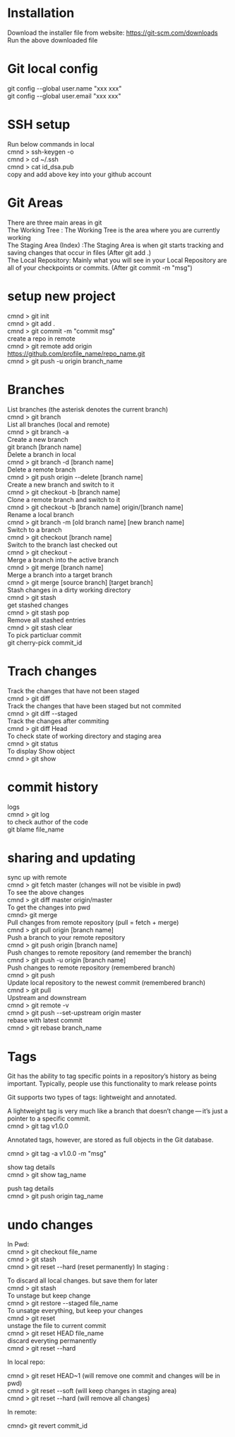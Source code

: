 # Installation 

 Download the installer file from website: https://git-scm.com/downloads   
 Run the above downloaded file   


# Git local config

 git config --global user.name "xxx xxx"   
 git config --global user.email "xxx xxx"   


# SSH setup

 Run below commands in local   
 cmnd > ssh-keygen -o   
 cmnd > cd ~/.ssh   
 cmnd > cat id_dsa.pub   
 copy and add above key into your github account   

# Git Areas

 There are three main areas in git   
 The Working Tree : The Working Tree is the area where you are currently working   
 The Staging Area (Index) :The Staging Area is when git starts tracking and saving changes that occur in files (After git add .)   
 The Local Repository: Mainly what you will see in your Local Repository are all of your checkpoints or commits. (After git commit -m "msg")   

# setup new project

 cmnd > git init   
 cmnd > git add .   
 cmnd > git commit -m "commit msg"   
 create a repo in remote   
 cmnd > git remote add origin https://github.com/profile_name/repo_name.git   
 cmnd > git push -u origin branch_name   

# Branches 
List branches (the asterisk denotes the current branch)    
cmnd >  git branch	
List all branches (local and remote)  
cmnd > git branch -a	
Create a new branch   
git branch [branch name]	
Delete a branch in local      
cmnd >  git branch -d [branch name]	  
Delete a remote branch   
cmnd > git push origin --delete [branch name]  
Create a new branch and switch to it   
cmnd > git checkout -b [branch name]  	  
Clone a remote branch and switch to it   
cmnd > git checkout -b [branch name] origin/[branch name]     
Rename a local branch   
cmnd > git branch -m [old branch name] [new branch name]   
Switch to a branch    
cmnd > git checkout [branch name]    
Switch to the branch last checked out   
cmnd > git checkout -       	
Merge a branch into the active branch   
cmnd > git merge [branch name]     
Merge a branch into a target branch        
cmnd > git merge [source branch] [target branch]    	
Stash changes in a dirty working directory    
cmnd > git stash	 
get stashed changes  
cmnd > git stash pop      
Remove all stashed entries   
cmnd > git stash clear	   
To pick particluar commit   
git cherry-pick commit_id    

# Trach changes 

Track the changes that have not been staged   
cmnd > git diff    
Track the changes that have been staged but not commited   
cmnd > git diff --staged    
Track the changes after commiting  
cmnd > git diff Head  
To check state of working directory and staging area  
cmnd > git status  
To display Show object   
cmnd > git show   

# commit history

logs  
cmnd > git log  
to check author of the code   
git blame file_name  
# sharing and updating

sync up with remote  
cmnd > git fetch master (changes will not be visible in pwd)   
To see the above changes   
cmnd > git diff master origin/master  
To get the changes into pwd   
cmnd> git merge   
Pull changes from remote repository (pull = fetch + merge)   
cmnd > git pull origin [branch name]	
Push a branch to your remote repository     
cmnd > git push origin [branch name]	 
Push changes to remote repository (and remember the branch)   
cmnd > git push -u origin [branch name]	   
Push changes to remote repository (remembered branch)  
cmnd > git push    	    
Update local repository to the newest commit (remembered branch)       
cmnd > git pull    	
Upstream and downstream   
cmnd > git remote -v   
cmnd > git push --set-upstream origin master   
rebase with latest commit   
cmnd > git rebase branch_name  
 
# Tags

Git has the ability to tag specific points in a repository’s history as being important. Typically, people use this functionality to mark release points    

Git supports two types of tags: lightweight and annotated.    

A lightweight tag is very much like a branch that doesn’t change — it’s just a pointer to a specific commit.    
cmnd > git tag v1.0.0   

Annotated tags, however, are stored as full objects in the Git database.   

cmnd > git tag -a v1.0.0 -m "msg"   

show tag details   
cmnd > git show tag_name   

push tag details  
cmnd > git push origin tag_name    


# undo changes

In Pwd:    
cmnd > git checkout file_name  
cmnd > git stash   
cmnd > git reset --hard (reset permanently) 
In staging :  

To discard all local changes. but save them for later  
cmnd > git stash   
To unstage but keep change   
cmnd > git restore --staged file_name  
To unsatge everything, but keep your changes    
cmnd > git reset   
unstage the file to current commit   
cmnd > git reset HEAD file_name   
discard everyting permanently   
cmnd > git reset --hard  

In local repo:   

cmnd > git reset HEAD~1 (will remove one commit and changes will be in pwd)   
cmnd > git reset --soft (will keep changes in staging area)  
cmnd > git reset --hard (will remove all changes)  

In remote:  

cmnd> git revert commit_id
